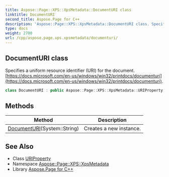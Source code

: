 ```yaml
---
title: Aspose::Page::XPS::XpsMetadata::DocumentURI class
linktitle: DocumentURI
second_title: Aspose.Page for C++
description: 'Aspose::Page::XPS::XpsMetadata::DocumentURI class. Specifies a uniform resource identifier (URI) for the document.  in C++.'
type: docs
weight: 2700
url: /cpp/aspose.page.xps.xpsmetadata/documenturi/
---
```

## DocumentURI class


Specifies a uniform resource identifier (URI) for the document. [https://docs.microsoft.com/en-us/windows/win32/printdocs/documenturi](https://docs.microsoft.com/en-us/windows/win32/printdocs/documenturi).

```cpp
class DocumentURI : public Aspose::Page::XPS::XpsMetadata::URIProperty
```

## Methods

| Method | Description |
| --- | --- |
| [DocumentURI](./documenturi/)(System::String) | Creates a new instance. |
## See Also

* Class [URIProperty](../uriproperty/)
* Namespace [Aspose::Page::XPS::XpsMetadata](../)
* Library [Aspose.Page for C++](../../)
